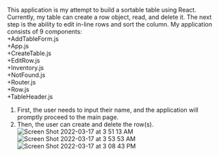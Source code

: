 This application is my attempt to build a sortable table using React. Currently, my table can create a row object, read, and delete it. The next step is the ability to edit in-line rows and sort the column. My application consists of 9 components: <br />
+AddTableForm.js <br />
+App.js <br />
+CreateTable.js <br />
+EditRow.js <br />
+Inventory.js <br />
+NotFound.js <br />
+Router.js <br />
+Row.js <br />
+TableHeader.js <br />
1) First, the user needs to input their name, and the application will promptly proceed to the main page.
2) Then, the user can create and delete the row(s). 
![Screen Shot 2022-03-17 at 3 51 13 AM](https://user-images.githubusercontent.com/61608148/158762311-fe070178-6e40-4a0b-8735-55282e249b1d.png)
![Screen Shot 2022-03-17 at 3 53 53 AM](https://user-images.githubusercontent.com/61608148/158762409-a6c86777-a3a1-418d-9d3d-2c0e60c8e209.png)
![Screen Shot 2022-03-17 at 3 08 43 PM](https://user-images.githubusercontent.com/61608148/158877816-47576492-6485-48d8-a005-2adf36774359.png)
